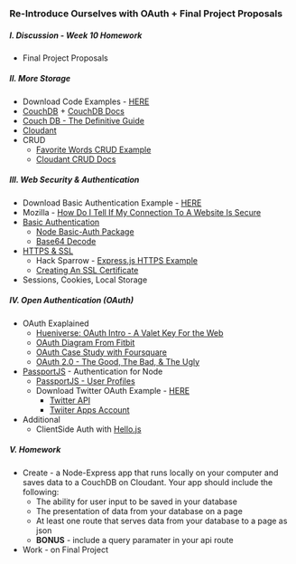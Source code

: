 ### Re-Introduce Ourselves with OAuth + Final Project Proposals

##### I. Discussion - Week 10 Homework
* Final Project Proposals

##### II. More Storage  
* Download Code Examples - [HERE](https://dl.dropboxusercontent.com/u/9648298/CouchDB_Examples.zip)
* [CouchDB](http://couchdb.apache.org/) + [CouchDB Docs](http://docs.couchdb.org/en/1.6.1/contents.html)
* [Couch DB - The Definitive Guide](http://guide.couchdb.org/editions/1/en/index.html)
* [Cloudant](https://cloudant.com)
* CRUD
	* [Favorite Words CRUD Example](https://dl.dropboxusercontent.com/u/9648298/CouchDB_Favorite_Words_CRUD.zip)
	* [Cloudant CRUD Docs](https://docs.cloudant.com/tutorials/crud/index.html)

##### III. Web Security & Authentication
* Download Basic Authentication Example - [HERE](https://dl.dropboxusercontent.com/u/9648298/express_basic_auth.zip)
* Mozilla - [How Do I Tell If  My Connection To A Website Is Secure](https://support.mozilla.org/en-US/kb/how-do-i-tell-if-my-connection-is-secure)
* [Basic Authentication](http://en.wikipedia.org/wiki/Basic_access_authentication)
	* [Node Basic-Auth Package](https://github.com/jshttp/basic-auth)
	* [Base64 Decode](https://www.base64decode.org/)
* [HTTPS & SSL](http://searchsoftwarequality.techtarget.com/definition/HTTPS)
	* Hack Sparrow - [Express.js HTTPS Example](http://www.hacksparrow.com/express-js-https-server-client-example.html) 
	* [Creating An SSL Certificate](https://devcenter.heroku.com/articles/ssl-certificate-self#generate-private-key-and-certificate-signing-request)
*	Sessions, Cookies, Local Storage

##### IV. Open Authentication (OAuth)  
* OAuth Exaplained
	* [Hueniverse: OAuth Intro - A Valet Key For the Web](http://hueniverse.com/oauth/guide/intro/)
	* [OAuth Diagram From Fitbit](https://wiki.fitbit.com/display/API/OAuth+Authentication+in+the+Fitbit+API#OAuthAuthenticationintheFitbitAPI-TheOAuthFlow)
	* [OAuth Case Study with Foursquare](http://www.sitepoint.com/oauth-explained-with-foursquar/)
	* [OAuth 2.0 - The Good, The Bad, & The Ugly](http://code.tutsplus.com/tutorials/oauth-2-0-the-good-the-bad-the-ugly--net-33216)
* [PassportJS](http://passportjs.org/) - Authentication for Node
	* [PassportJS - User Profiles](http://passportjs.org/guide/profile/)
	* Download Twitter OAuth Example - [HERE](http://passportjs.org/guide/twitter/)
		* [Twitter API](https://dev.twitter.com/overview/documentation)
		* [Twiiter Apps Account](https://apps.twitter.com/)
* Additional
	* ClientSide Auth with [Hello.js](http://adodson.com/hello.js/)

##### V. Homework
* Create - a  Node-Express app that runs locally on your computer and saves data to a CouchDB on Cloudant. Your app should include the following:
	* The ability for user input to be saved in your database
	* The presentation of data from your database on a page
	* At least one route that serves data from your database to a page as json
	* **BONUS** - include a query paramater in your api route
* Work - on Final Project
